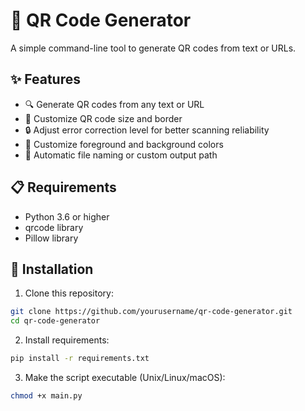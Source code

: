 # 📱 QR Code Generator

A simple command-line tool to generate QR codes from text or URLs.

## ✨ Features

- 🔍 Generate QR codes from any text or URL
- 🔧 Customize QR code size and border
- 🔒 Adjust error correction level for better scanning reliability
- 🎨 Customize foreground and background colors
- 💾 Automatic file naming or custom output path

## 📋 Requirements

- Python 3.6 or higher
- qrcode library
- Pillow library

## 🚀 Installation

1. Clone this repository:
```bash
git clone https://github.com/yourusername/qr-code-generator.git
cd qr-code-generator
```

2. Install requirements:
```bash
pip install -r requirements.txt
```

3. Make the script executable (Unix/Linux/macOS):
```bash
chmod +x main.py
```


